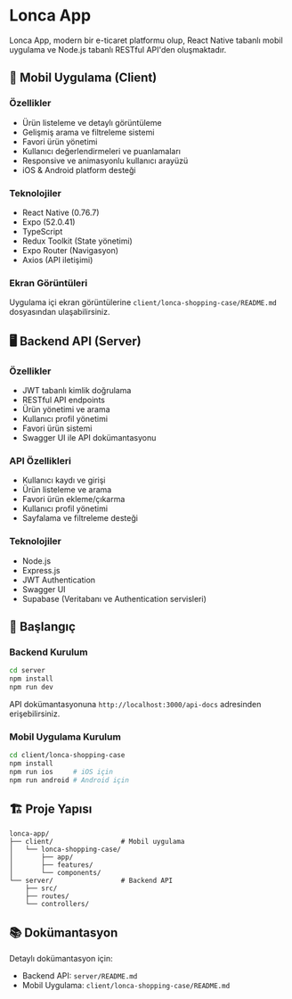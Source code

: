 # Lonca App

Lonca App, modern bir e-ticaret platformu olup, React Native tabanlı mobil uygulama ve Node.js tabanlı RESTful API'den oluşmaktadır.

## 📱 Mobil Uygulama (Client)

### Özellikler
- Ürün listeleme ve detaylı görüntüleme
- Gelişmiş arama ve filtreleme sistemi
- Favori ürün yönetimi
- Kullanıcı değerlendirmeleri ve puanlamaları
- Responsive ve animasyonlu kullanıcı arayüzü
- iOS & Android platform desteği

### Teknolojiler
- React Native (0.76.7)
- Expo (52.0.41)
- TypeScript
- Redux Toolkit (State yönetimi)
- Expo Router (Navigasyon)
- Axios (API iletişimi)

### Ekran Görüntüleri
Uygulama içi ekran görüntülerine `client/lonca-shopping-case/README.md` dosyasından ulaşabilirsiniz.

## 🖥 Backend API (Server)

### Özellikler
- JWT tabanlı kimlik doğrulama
- RESTful API endpoints
- Ürün yönetimi ve arama
- Kullanıcı profil yönetimi
- Favori ürün sistemi
- Swagger UI ile API dokümantasyonu

### API Özellikleri
- Kullanıcı kaydı ve girişi
- Ürün listeleme ve arama
- Favori ürün ekleme/çıkarma
- Kullanıcı profil yönetimi
- Sayfalama ve filtreleme desteği

### Teknolojiler
- Node.js
- Express.js
- JWT Authentication
- Swagger UI
- Supabase (Veritabanı ve Authentication servisleri)

## 🚀 Başlangıç

### Backend Kurulum
```bash
cd server
npm install
npm run dev
```

API dokümantasyonuna `http://localhost:3000/api-docs` adresinden erişebilirsiniz.

### Mobil Uygulama Kurulum
```bash
cd client/lonca-shopping-case
npm install
npm run ios     # iOS için
npm run android # Android için
```

## 🏗 Proje Yapısı

```
lonca-app/
├── client/                 # Mobil uygulama
│   └── lonca-shopping-case/
│       ├── app/
│       ├── features/
│       └── components/
└── server/                 # Backend API
    ├── src/
    ├── routes/
    └── controllers/
```

## 📚 Dokümantasyon

Detaylı dokümantasyon için:
- Backend API: `server/README.md`
- Mobil Uygulama: `client/lonca-shopping-case/README.md`
